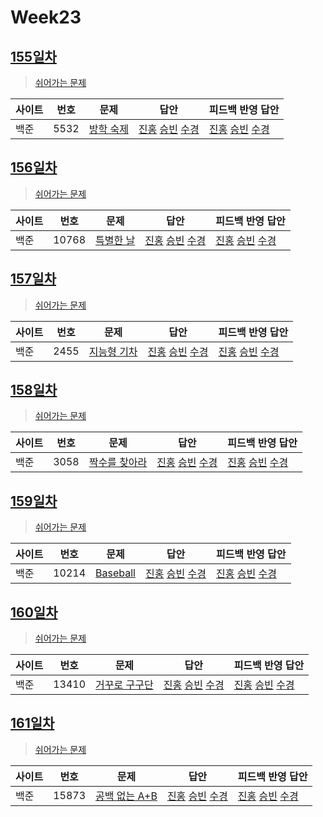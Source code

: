 # Week23

## [155일차](Day155)

> [쉬어가는 문제](https://www.acmicpc.net/group/workbook/view/9797/34012)

| 사이트 | 번호 | 문제                                              | 답안                                   | 피드백 반영 답안 |
| ------ | ---- | ------------------------------------------------- | -------------------------------------- | ---------------- |
| 백준   | 5532 | [방학 숙제](https://www.acmicpc.net/problem/5532) | [진홍](Day155/bj5532_kjh.java) [승빈](Day155/bj5532_wsb.java) [수경](Day155/bj5532_hsk.js) | [진홍](Day155/bj5532_kjh.java) [승빈](Day155/bj5532_wsb.java) [수경](Day155/bj5532_hsk_fb.js)   |

## [156일차](Day156)

> [쉬어가는 문제](https://www.acmicpc.net/group/workbook/view/9797/34027)

| 사이트 | 번호  | 문제                                               | 답안           | 피드백 반영 답안 |
| ------ | ----- | -------------------------------------------------- | -------------- | ---------------- |
| 백준   | 10768 | [특별한 날](https://www.acmicpc.net/problem/10768) | [진홍](Day156/bj10768_kjh.java) [승빈](Day156/bj10768_wsb.java) [수경](Day156/bj10768_hsk.js) | [진홍](Day156/bj10768_kjh.java) [승빈](Day156/bj10768_wsb.java) [수경](Day156/bj10768_hsk.js)   |

## [157일차](Day157)

> [쉬어가는 문제](https://www.acmicpc.net/group/workbook/view/9797/34050)

| 사이트 | 번호 | 문제                 | 답안           | 피드백 반영 답안 |
| ------ | ---- | -------------------- | -------------- | ---------------- |
| 백준   | 2455    | [지능형 기차](https://www.acmicpc.net/problem/2455) | [진홍](Day157/bj2455_kjh.java) [승빈](Day157/bj2455_wsb.java) [수경](Day157/bj2455_hsk.js) | [진홍](Day157/bj2455_kjh.java) [승빈](Day157/bj2455_wsb.java) [수경](Day157/bj2455_hsk.js)   |

## [158일차](Day158)

> [쉬어가는 문제](https://www.acmicpc.net/group/workbook/view/9797/34080)

| 사이트 | 번호 | 문제                 | 답안           | 피드백 반영 답안 |
| ------ | ---- | -------------------- | -------------- | ---------------- |
| 백준   | 3058 | [짝수를 찾아라](https://www.acmicpc.net/problem/3058) | [진홍](Day158/bj3058_kjh.java) [승빈](Day158/bj3058_wsb.java) [수경](Day158/bj3058_hsk.js) | [진홍](Day158/bj3058_kjh.java) [승빈](Day158/bj3058_wsb.java) [수경](Day158/bj3058_hsk.js)   |

## [159일차](Day159)

> [쉬어가는 문제](https://www.acmicpc.net/group/workbook/view/9797/34094)

| 사이트 | 번호 | 문제                 | 답안           | 피드백 반영 답안 |
| ------ | ---- | -------------------- | -------------- | ---------------- |
| 백준   | 10214 | [Baseball](https://www.acmicpc.net/problem/10214) | [진홍](Day159/bj10214_kjh.java) [승빈](Day159/bj10214_wsb.java) [수경](Day159/bj10214_hsk.js) | [진홍](Day159/bj10214_kjh.java) [승빈](Day159/bj10214_wsb.java) [수경](Day159/bj10214_hsk_fb.js)   |

## [160일차](Day160)

> [쉬어가는 문제](https://www.acmicpc.net/group/workbook/view/9797/34104)

| 사이트 | 번호 | 문제                 | 답안           | 피드백 반영 답안 |
| ------ | ---- | -------------------- | -------------- | ---------------- |
| 백준   | 13410    | [거꾸로 구구단](https://www.acmicpc.net/problem/13410) | [진홍](Day160/bj13410_kjh.java) [승빈](Day160/bj13410_wsb.java) [수경](Day160/bj13410_hsk.js) | [진홍](Day160/bj13410_kjh.java) [승빈](Day160/bj13410_wsb.java) [수경](Day160/bj13410_hsk.js)   |

## [161일차](Day161)

> [쉬어가는 문제](https://www.acmicpc.net/group/workbook/view/9797/34134)

| 사이트 | 번호 | 문제                 | 답안           | 피드백 반영 답안 |
| ------ | ---- | -------------------- | -------------- | ---------------- |
| 백준   | 15873 | [공백 없는 A+B](https://www.acmicpc.net/problem/15873) | [진홍](Day161/bj15873_kjh.java) [승빈](Day161/bj15873_wsb.java) [수경](Day161/bj15873_hsk.js) | [진홍](Day161/bj15873_kjh.java) [승빈](Day161/bj15873_wsb.java) [수경](Day161/bj15873_hsk.js)   |
